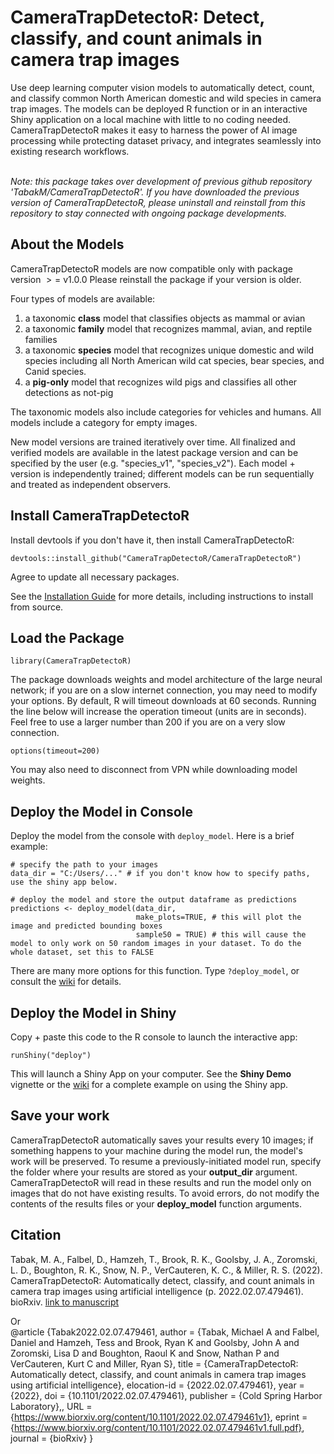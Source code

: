 # CameraTrapDetectoR: Detect, classify, and count animals in camera trap images  

Use deep learning computer vision models to automatically detect, count, and classify common North American domestic and wild species in camera trap images. The models can be deployed R function or in an interactive Shiny application on a local machine with little to no coding needed. CameraTrapDetectoR makes it easy to harness the power of AI image processing while protecting dataset privacy, and integrates seamlessly into existing research workflows.

\
*Note: this package takes over development of previous github repository 'TabakM/CameraTrapDetectoR'. If you have downloaded the previous version of CameraTrapDetectoR, please uninstall and reinstall from this repository to stay connected with ongoing package developments.*  


## About the Models

CameraTrapDetectoR models are now compatible only with package version $>=$  v1.0.0  Please reinstall the package if your version is older.

Four types of models are available: 
  1. a taxonomic **class** model that classifies objects as mammal or avian
  2. a taxonomic **family** model that recognizes mammal, avian, and reptile families
  3. a taxonomic **species** model that recognizes unique domestic and wild species including all North American wild cat species, bear species, and Canid species.
  4. a **pig-only** model that recognizes wild pigs and classifies all other detections as not-pig
  
The taxonomic models also include categories for vehicles and humans. All models include a category for empty images.  

New model versions are trained iteratively over time. All finalized and verified models are available in the latest package version and can be specified by the user (e.g. "species_v1", "species_v2"). Each model + version is independently trained; different models can be run sequentially and treated as independent observers.
  


## Install CameraTrapDetectoR


Install devtools if you don't have it, then install CameraTrapDetectoR:  

```
devtools::install_github("CameraTrapDetectoR/CameraTrapDetectoR")
```
Agree to update all necessary packages. 

See the [Installation Guide](https://github.com/CameraTrapDetectoR/CameraTrapDetectoR/wiki/Installation) for more details, including instructions to install from source.  
  

## Load the Package
```
library(CameraTrapDetectoR)
```
  
The package downloads weights and model architecture of the large neural network; if you are on a slow internet connection, you may need to modify your options. By default, R will timeout downloads at 60 seconds. Running the line below will increase the operation timeout (units are in seconds). Feel free to use a larger number than 200 if you are on a very slow connection.

```
options(timeout=200)
```  

You may also need to disconnect from VPN while downloading model weights.  


## Deploy the Model in Console  

Deploy the model from the console with `deploy_model`. Here is a brief example:  
  
```
# specify the path to your images
data_dir = "C:/Users/..." # if you don't know how to specify paths, use the shiny app below. 

# deploy the model and store the output dataframe as predictions
predictions <- deploy_model(data_dir,
                            make_plots=TRUE, # this will plot the image and predicted bounding boxes
                            sample50 = TRUE) # this will cause the model to only work on 50 random images in your dataset. To do the whole dataset, set this to FALSE
```
There are many more options for this function. Type `?deploy_model`, or consult the [wiki](https://github.com/CameraTrapDetectoR/CameraTrapDetectoR/wiki/Function-Arguments) for details. 

## Deploy the Model in Shiny
Copy + paste this code to the R console to launch the interactive app:
```
runShiny("deploy")
```
This will launch a Shiny App on your computer. See the **Shiny Demo** vignette or the [wiki](https://github.com/CameraTrapDetectoR/CameraTrapDetectoR/wiki/Shiny-Tutorial) for a complete example on using the Shiny app. 

## Save your work  
CameraTrapDetectoR automatically saves your results every 10 images; if something happens to your machine during the model run, the model's work will be preserved. To resume a previously-initiated model run, specify the folder where your results are stored as your **output_dir** argument. CameraTrapDetectoR will read in these results and run the model only on images that do not have existing results. To avoid errors, do not modify the contents of the results files or your **deploy_model** function arguments.


## Citation

Tabak, M. A., Falbel, D., Hamzeh, T., Brook, R. K., Goolsby, J. A., Zoromski, L. D., Boughton, R. K., Snow, N. P., VerCauteren, K. C., & Miller, R. S. (2022). CameraTrapDetectoR: Automatically detect, classify, and count animals in camera trap images using artificial intelligence (p. 2022.02.07.479461). bioRxiv. [link to manuscript](https://doi.org/10.1101/2022.02.07.479461)

Or\
@article {Tabak2022.02.07.479461,
	author = {Tabak, Michael A and Falbel, Daniel and Hamzeh, Tess and Brook, Ryan K and Goolsby, John A and Zoromski, Lisa D and Boughton, Raoul K and Snow, Nathan P and VerCauteren, Kurt C and Miller, Ryan S},
	title = {CameraTrapDetectoR: Automatically detect, classify, and count animals in camera trap images using artificial intelligence},
	elocation-id = {2022.02.07.479461},
	year = {2022},
	doi = {10.1101/2022.02.07.479461},
	publisher = {Cold Spring Harbor Laboratory},,
	URL = {https://www.biorxiv.org/content/10.1101/2022.02.07.479461v1},
	eprint = {https://www.biorxiv.org/content/10.1101/2022.02.07.479461v1.full.pdf},
	journal = {bioRxiv}
}
